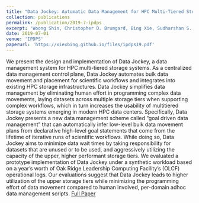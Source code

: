 ```yaml
---
title: "Data Jockey: Automatic Data Management for HPC Multi-Tiered Storage Systems"
collection: publications
permalink: /publication/2019-7-ipdps
excerpt: 'Woong Shin, Christopher D. Brumgard, Bing Xie, Sudharshan S. Vazhkudai, Devarshi Ghoshal, Sarp Oral, Lavanya Ramakrishnan.'
date: 2019-07-01
venue: 'IPDPS'
paperurl: 'https://xiexbing.github.io/files/ipdps19.pdf'
---
```

We present the design and implementation of Data
Jockey, a data management system for HPC multi-tiered storage systems. As a centralized data management control plane,
Data Jockey automates bulk data movement and placement for
scientific workflows and integrates into existing HPC storage
infrastructures. Data Jockey simplifies data management by eliminating human effort in programming complex data movements,
laying datasets across multiple storage tiers when supporting
complex workflows, which in turn increases the usability of multitiered storage systems emerging in modern HPC data centers.
Specifically, Data Jockey presents a new data management
scheme called “goal driven data management” that can automatically infer low-level bulk data movement plans from declarative
high-level goal statements that come from the lifetime of iterative
runs of scientific workflows. While doing so, Data Jockey aims
to minimize data wait times by taking responsibility for datasets
that are unused or to be used, and aggressively utilizing the
capacity of the upper, higher performant storage tiers.
We evaluated a prototype implementation of Data Jockey
under a synthetic workload based on a year’s worth of Oak Ridge
Leadership Computing Facility’s (OLCF) operational logs. Our
evaluations suggest that Data Jockey leads to higher utilization of
the upper storage tiers while minimizing the programming effort
of data movement compared to human involved, per-domain adhoc data management scripts.
[Full Paper](https://xiexbing.github.io/files/ipdps19.pdf)
